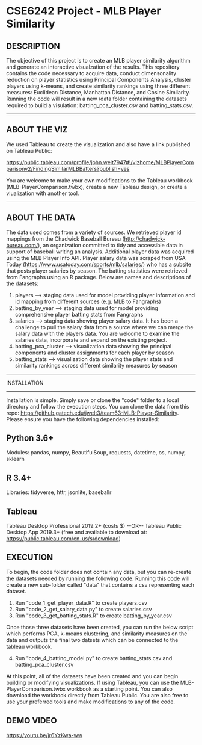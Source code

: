 # CSE6242 Project - MLB Player Similarity

## DESCRIPTION
The objective of this project is to create an MLB player similarity algorithm and generate an interactive visualzation of the results.  This repository contains the code necessary to acquire data, conduct dimensonality reduction on player statistics using Principal Components Analysis, cluster players using k-means, and create similarity rankings using three different measures: Euclidean Distance, Manhattan Distance, and Cosine Similarity.  Running the code will result in a new /data folder containing the datasets required to build a visulation: batting_pca_cluster.csv and batting_stats.csv.  

------------------
ABOUT THE VIZ
------------------
We used Tableau to create the visualization and also have a link published on Tableau Public:

https://public.tableau.com/profile/john.welt7947#!/vizhome/MLBPlayerComparisonv2/FindingSimilarMLBBatters?publish=yes

You are welcome to make your own modifications to the Tableau workbook (MLB-PlayerComparison.twbx), create a new Tableau design, or create a viualization with another tool.

------------------
ABOUT THE DATA
------------------
The data used comes from a variety of sources.  We retrieved player id mappings from the Chadwick Baseball Bureau (http://chadwick-bureau.com/), an organization committed to tidy and accessible data in support of baseball writing an analysis. Additional player data was acquired using the MLB Player Info API. Player salary data was scraped from USA Today (https://www.usatoday.com/sports/mlb/salaries/) who has a subsite that posts player salaries by season. The batting statistics were retrieved from Fangraphs using an R package.  Below are names and descriptions of the datasets: 

1. players --> staging data used for model providing player information and id mapping from different sources (e.g. MLB to Fangraphs)
2. batting_by_year --> staging data used for model providing comprehensive player batting stats from Fangraphs
3. salaries --> staging data showing player salary data. It has been a challenge to pull the salary data from a source where we can merge the salary data with the players data. You are welcome to examine the salaries data, incorporate and expand on the existing project.
4. batting_pca_cluster  --> visualization data showing the principal components and cluster assignments for each player by season
5. batting_stats --> visualization data showing the player stats and similarity rankings across different similarity measures by season

**********************************************************
INSTALLATION
**********************************************************
Installation is simple.  Simply save or clone the "code" folder to a local directory and follow the execution steps.  You can clone the data from this repo: https://github.gatech.edu/jwelt3/team63-MLB-Player-Similarity. Please ensure you have the following dependencies installed:

Python 3.6+
------------------
Modules: pandas, numpy, BeautifulSoup, requests, datetime, os, numpy, sklearn

R 3.4+
------------------
Libraries: tidyverse, httr, jsonlite, baseballr

Tableau
------------------
Tableau Desktop Professional 2019.2+ (costs $)
--OR--
Tableau Public Desktop App 2019.3+ (free and available to download at: https://public.tableau.com/en-us/s/download)


## EXECUTION
To begin, the code folder does not contain any data, but you can re-create the datasets needed by running the following code.  Running this code will create a new sub-folder called "data" that contains a csv representing each dataset.

1. Run "code\_1_get_player_data.R" to create players.csv
2. Run "code\_2_get_salary_data.py" to create salaries.csv
3. Run "code\_3_get_batting_stats.R" to create batting_by_year.csv

Once those three datasets have been created, you can run the below script which performs PCA, k-means clustering, and similarity measures on the data and outputs the final two datsets which can be connected to the tableau workbook.

4. Run "code\_4_batting_model.py" to create batting_stats.csv and batting_pca_cluster.csv

At this point, all of the datasets have been created and you can begin building or modifying visualizations.  If using Tableau, you can use the MLB-PlayerComparison.twbx workbook as a starting point.  You can also download the workbook directly from Tableau Public.  You are also free to use your preferred tools and make modifications to any of the code.

## DEMO VIDEO
https://youtu.be/jr6YzKwa-ww
